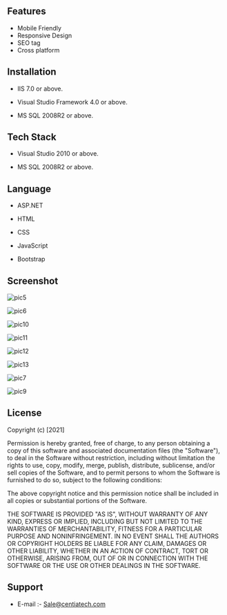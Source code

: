 
## Features

- Mobile Friendly 
- Responsive Design
- SEO tag
- Cross platform



  
## Installation

- IIS 7.0  or above.

- Visual Studio Framework 4.0 or above.

- MS SQL 2008R2 or above.

## Tech Stack

- Visual Studio 2010 or above.

- MS SQL 2008R2 or above.
  
## Language

- ASP.NET
- HTML

- CSS

- JavaScript
- Bootstrap

## Screenshot
 
![pic5](https://user-images.githubusercontent.com/92842316/141065618-fd99e369-e09b-42a3-b8a2-3b17f8e3b5b8.png)

![pic6](https://user-images.githubusercontent.com/92842316/141065638-777f1287-9699-4f32-9ed8-88e417eba105.png)

![pic10](https://user-images.githubusercontent.com/92842316/141065661-20e41d82-35c3-4ed4-9e7d-ffbfafc173fa.png)

![pic11](https://user-images.githubusercontent.com/92842316/141066237-1164fa0a-747d-4ed6-bba2-17ba1f334229.png)

![pic12](https://user-images.githubusercontent.com/92842316/141079170-74a33e48-8f65-4479-b01a-026cc485b57e.png)

![pic13](https://user-images.githubusercontent.com/92842316/141079212-4324a85a-8201-43f8-b8d6-06a21faaea52.png)

![pic7](https://user-images.githubusercontent.com/92842316/141079556-780dc835-2569-4b66-b34f-d19b854d1959.png)

![pic9](https://user-images.githubusercontent.com/92842316/141065830-fa70b20d-e482-4d13-8589-29984fc6fd08.png)

## License

Copyright (c) [2021]

Permission is hereby granted, free of charge, to any person obtaining a copy
of this software and associated documentation files (the "Software"), to deal
in the Software without restriction, including without limitation the rights
to use, copy, modify, merge, publish, distribute, sublicense, and/or sell
copies of the Software, and to permit persons to whom the Software is
furnished to do so, subject to the following conditions:

The above copyright notice and this permission notice shall be included in all
copies or substantial portions of the Software.

THE SOFTWARE IS PROVIDED "AS IS", WITHOUT WARRANTY OF ANY KIND, EXPRESS OR
IMPLIED, INCLUDING BUT NOT LIMITED TO THE WARRANTIES OF MERCHANTABILITY,
FITNESS FOR A PARTICULAR PURPOSE AND NONINFRINGEMENT. IN NO EVENT SHALL THE
AUTHORS OR COPYRIGHT HOLDERS BE LIABLE FOR ANY CLAIM, DAMAGES OR OTHER
LIABILITY, WHETHER IN AN ACTION OF CONTRACT, TORT OR OTHERWISE, ARISING FROM,
OUT OF OR IN CONNECTION WITH THE SOFTWARE OR THE USE OR OTHER DEALINGS IN THE
SOFTWARE.

## Support

- E-mail :- Sale@centiatech.com
  
